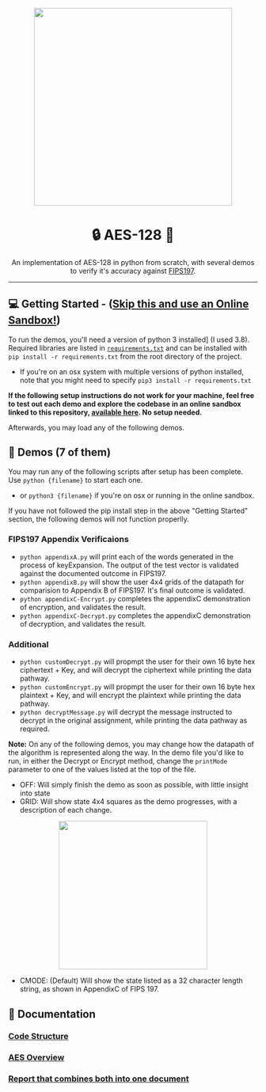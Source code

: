 <p align="center">
  <a href="/"><img align="center" width="400" src="https://i.imgur.com/IFiBDHe.png"></a>
  <h1 align="center">🔒 AES-128 🐍</h1>
</p>
<p align="center">
  An implementation of AES-128 in python from scratch, with several demos to verify it's accuracy against <a href="https://nvlpubs.nist.gov/nistpubs/FIPS/NIST.FIPS.197.pdf">FIPS197</a>. 
</p>

---

## 💻 Getting Started - ([Skip this and use an Online Sandbox!](https://aes-128.bmitchinson.repl.run/))
To run the demos, you'll need a version of python 3 installed] (I used 3.8). Required libraries are listed in [`requirements.txt`](https://github.com/bmitchinson/AES-128/blob/master/requirements.txt) and can be installed with `pip install -r requirements.txt` from the root directory of the project.
- If you're on an osx system with multiple versions of python installed, note that you might need to specify `pip3 install -r requirements.txt`

**If the following setup instructions do not work for your machine, feel free to test out each demo and explore the codebase in an online sandbox linked to this repository, [available here](https://repl.it/@bmitchinson/AES-128). No setup needed.**

Afterwards, you may load any of the following demos.

## 🔑 Demos (7 of them)
You may run any of the following scripts after setup has been complete. Use `python {filename}` to start each one. 
- or `python3 {filename}` if you're on osx or running in the online sandbox.

If you have not followed the pip install step in the above "Getting Started" section, the following demos will not function properlly.

### FIPS197 Appendix Verificaions
- `python appendixA.py` will print each of the words generated in the process of keyExpansion. The output of the test vector is validated against the documented outcome in FIPS197.
- `python appendixB.py` will show the user 4x4 grids of the datapath for comparision to Appendix B of FIPS197. It's final outcome is validated.
- `python appendixC-Encrypt.py` completes the appendixC demonstration of encryption, and validates the result.
- `python appendixC-Decrypt.py` completes the appendixC demonstration of decryption, and validates the result.

### Additional
- `python customDecrypt.py` will propmpt the user for their own 16 byte hex ciphertext + Key, and will decrypt the ciphertext while printing the data pathway.
- `python customEncrypt.py` will propmpt the user for their own 16 byte hex plaintext + Key, and will encrypt the plaintext while printing the data pathway.
- `python decryptMessage.py` will decrypt the message instructed to decrypt in the original assignment, while printing the data pathway as required.


**Note:** On any of the following demos, you may change how the datapath of the algorithm is represented along the way. In the demo file you'd like to run, in either the Decrypt or Encrypt method, change the `printMode` parameter to one of the values listed at the top of the file.
- OFF: Will simply finish the demo as soon as possible, with little insight into state
- GRID: Will show state 4x4 squares as the demo progresses, with a description of each change.
<p align="center">
  <img align="center" width="300" src="https://i.imgur.com/rMmGXN7.png">
</p>

- CMODE: (Default) Will show the state listed as a 32 character length string, as shown in AppendixC of FIPS 197. 

## 📝 Documentation
### [Code Structure](https://github.com/bmitchinson/AES-128/wiki/Code-Structure)
### [AES Overview](https://github.com/bmitchinson/AES-128/wiki/AES-Overview)
### [Report that combines both into one document](https://github.com/bmitchinson/AES-128/wiki.pdf)
